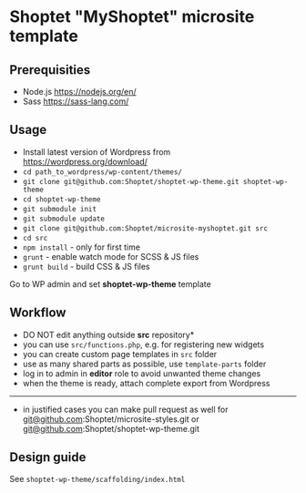 # Shoptet "MyShoptet" microsite template

## Prerequisities

- Node.js https://nodejs.org/en/
- Sass https://sass-lang.com/

## Usage

- Install latest version of Wordpress from https://wordpress.org/download/
- `cd path_to_wordpress/wp-content/themes/`
- `git clone git@github.com:Shoptet/shoptet-wp-theme.git shoptet-wp-theme`
- `cd shoptet-wp-theme`
- `git submodule init`
- `git submodule update`
- `git clone git@github.com:Shoptet/microsite-myshoptet.git src`
- `cd src`
- `npm install` - only for first time
- `grunt` - enable watch mode for SCSS & JS files
- `grunt build` - build CSS & JS files

Go to WP admin and set **shoptet-wp-theme** template

## Workflow
- DO NOT edit anything outside **src** repository*
- you can use `src/functions.php`, e.g. for registering new widgets
- you can create custom page templates in `src` folder
- use as many shared parts as possible, use `template-parts` folder
- log in to admin in **editor** role to avoid unwanted theme changes
- when the theme is ready, attach complete export from Wordpress

-----
* in justified cases you can make pull request as well for
git@github.com:Shoptet/microsite-styles.git or
git@github.com:Shoptet/shoptet-wp-theme.git

## Design guide
See `shoptet-wp-theme/scaffolding/index.html`



